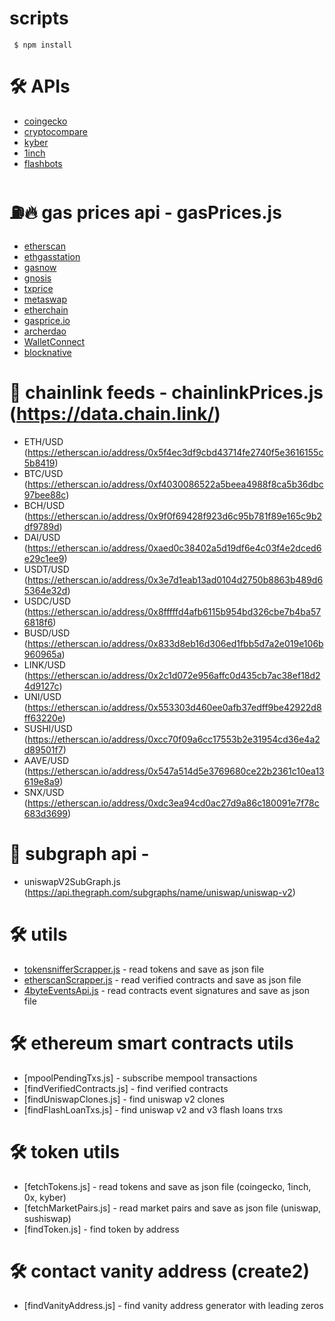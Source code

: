 # scripts
 
```
 $ npm install

```

# 🛠 APIs
- [coingecko](https://api.coingecko.com)
- [cryptocompare](https://min-api.cryptocompare.com/)
- [kyber](https://api.kyber.network)
- [1inch](https://api.1inch.exchange)
- [flashbots](https://blocks.flashbots.net)

# ⛽🔥 gas prices api - gasPrices.js
- [etherscan](https://api.etherscan.io/api)
- [ethgasstation](https://ethgasstation.info)
- [gasnow](https://www.gasnow.org/api/v3/gas/price)
- [gnosis](https://safe-relay.gnosis.io/api/v1/gas-station/)
- [txprice](https://api.txprice.com/)
- [metaswap](https://api.metaswap.codefi.network/gasPrices)
- [etherchain](https://www.etherchain.org/api/gasnow)
- [gasprice.io](https://api.gasprice.io)
- [archerdao](https://api.archerdao.io/v1/gas)
- [WalletConnect](https://ethereum-api.xyz/gas-prices)
- [blocknative](https://api.blocknative.com/gasprices/blockprices)

# 🔗 chainlink feeds - chainlinkPrices.js (https://data.chain.link/)
- ETH/USD (https://etherscan.io/address/0x5f4ec3df9cbd43714fe2740f5e3616155c5b8419)
- BTC/USD (https://etherscan.io/address/0xf4030086522a5beea4988f8ca5b36dbc97bee88c)
- BCH/USD (https://etherscan.io/address/0x9f0f69428f923d6c95b781f89e165c9b2df9789d)
- DAI/USD (https://etherscan.io/address/0xaed0c38402a5d19df6e4c03f4e2dced6e29c1ee9)
- USDT/USD (https://etherscan.io/address/0x3e7d1eab13ad0104d2750b8863b489d65364e32d)
- USDC/USD (https://etherscan.io/address/0x8fffffd4afb6115b954bd326cbe7b4ba576818f6)
- BUSD/USD (https://etherscan.io/address/0x833d8eb16d306ed1fbb5d7a2e019e106b960965a)
- LINK/USD (https://etherscan.io/address/0x2c1d072e956affc0d435cb7ac38ef18d24d9127c)
- UNI/USD (https://etherscan.io/address/0x553303d460ee0afb37edff9be42922d8ff63220e)
- SUSHI/USD (https://etherscan.io/address/0xcc70f09a6cc17553b2e31954cd36e4a2d89501f7)
- AAVE/USD (https://etherscan.io/address/0x547a514d5e3769680ce22b2361c10ea13619e8a9)
- SNX/USD (https://etherscan.io/address/0xdc3ea94cd0ac27d9a86c180091e7f78c683d3699)

# 🔗 subgraph api - 
- uniswapV2SubGraph.js (https://api.thegraph.com/subgraphs/name/uniswap/uniswap-v2)

# 🛠 utils 
- [tokensnifferScrapper.js](https://tokensniffer.com/) - read tokens and save as json file
- [etherscanScrapper.js](https://etherscan.io/accounts/label/compound) - read verified contracts and save as json file
- [4byteEventsApi.js](https://www.4byte.directory/api/v1/event-signatures/?format=json) - read contracts event signatures and save as json file

# 🛠 ethereum smart contracts utils
- [mpoolPendingTxs.js] - subscribe mempool transactions
- [findVerifiedContracts.js] - find verified contracts  
- [findUniswapClones.js] - find uniswap v2 clones
- [findFlashLoanTxs.js] - find uniswap v2 and v3 flash loans trxs

# 🛠 token utils
- [fetchTokens.js] - read tokens and save as json file (coingecko, 1inch, 0x, kyber)
- [fetchMarketPairs.js] - read market pairs and save as json file (uniswap, sushiswap)
- [findToken.js] - find token by address  

# 🛠 contact vanity address (create2) 
- [findVanityAddress.js] - find vanity address generator with leading zeros

